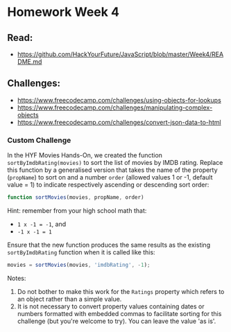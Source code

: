 # Homework Week 4

## Read:
- https://github.com/HackYourFuture/JavaScript/blob/master/Week4/README.md

## Challenges:
- https://www.freecodecamp.com/challenges/using-objects-for-lookups
- https://www.freecodecamp.com/challenges/manipulating-complex-objects
- https://www.freecodecamp.com/challenges/convert-json-data-to-html

### Custom Challenge

In the HYF Movies Hands-On, we created the function `sortByImdbRating(movies)` to sort the list of movies by IMDB rating. Replace this function by a generalised version that takes the name of the property (`propName`) to sort on and a number `order` (allowed values 1 or -1, default value = 1) to indicate respectively ascending or descending sort order:

```js
function sortMovies(movies, propName, order)
```

Hint: remember from your high school math that:

- `1 x -1 = -1`, and
- `-1 x -1 = 1`

Ensure that the new function produces the same results as the existing `sortByImdbRating` function when it is called like this:

```js
movies = sortMovies(movies, 'imdbRating', -1);
```

Notes:

1. Do not bother to make this work for the `Ratings` property which refers to an object rather than a simple value.
2. It is not necessary to convert property values containing dates or numbers formatted with embedded commas to facilitate sorting for this challenge (but you're welcome to try). You can leave the value 'as is'.

